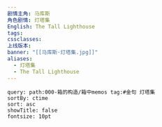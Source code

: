 ```yaml
---
剧情主角: 马库斯
角色剧情: 灯塔集
English: The Tall Lighthouse
tags: 
cssclasses: 
上线版本: 
banner: "[[马库斯·灯塔集.jpg]]"
aliases:
  - 灯塔集
  - The Tall Lighthouse
---
```


~~~~note-gallery
query: path:000-箱的构造/箱中memos tag:#金句 灯塔集
sortBy: ctime
sort: asc
showTitle: false
fontsize: 10pt
~~~~
